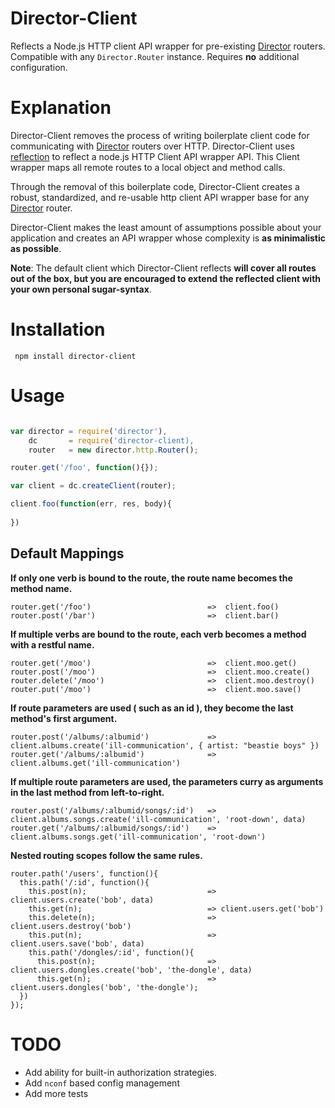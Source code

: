 # Director-Client

Reflects a Node.js HTTP client API wrapper for pre-existing [Director](http://github.com/flatiron/director) routers. Compatible with any `Director.Router` instance. Requires **no** additional configuration.

# Explanation

Director-Client removes the process of writing boilerplate client code for communicating with [Director](http://github.com/flatiron/director) routers over HTTP. Director-Client uses <a href="http://en.wikipedia.org/wiki/Reflection_(computer_programming)">reflection</a> to reflect a node.js HTTP Client API wrapper API. This Client wrapper maps all remote routes to a local object and method calls.

Through the removal of this boilerplate code, Director-Client creates a robust, standardized, and re-usable http client API wrapper base for any [Director](http://github.com/flatiron/director) router.

Director-Client makes the least amount of assumptions possible about your application and creates an API wrapper whose complexity is **as minimalistic as possible**. 

**Note**: The default client which Director-Client reflects **will cover all routes out of the box, but you are encouraged to extend the reflected client with your own personal sugar-syntax**. 


# Installation

     npm install director-client

# Usage

```js

var director = require('director'),
    dc       = require('director-client),
    router   = new director.http.Router();

router.get('/foo', function(){});

var client = dc.createClient(router);

client.foo(function(err, res, body){
  
})


```

## Default Mappings

**If only one verb is bound to the route, the route name becomes the method name.**

```
router.get('/foo')                          =>  client.foo()
router.post('/bar')                         =>  client.bar()
```

**If multiple verbs are bound to the route, each verb becomes a method with a restful name.**

```
router.get('/moo')                          =>  client.moo.get()
router.post('/moo')                         =>  client.moo.create()
router.delete('/moo')                       =>  client.moo.destroy()
router.put('/moo')                          =>  client.moo.save()
```

**If route parameters are used ( such as an id ), they become the last method's first argument.**

```
router.post('/albums/:albumid')             =>  client.albums.create('ill-communication', { artist: "beastie boys" })
router.get('/albums/:albumid')              =>  client.albums.get('ill-communication')
```

**If multiple route parameters are used, the parameters curry as arguments in the last method from left-to-right.**

```
router.post('/albums/:albumid/songs/:id')   =>  client.albums.songs.create('ill-communication', 'root-down', data)
router.get('/albums/:albumid/songs/:id')    =>  client.albums.songs.get('ill-communication', 'root-down')
```

**Nested routing scopes follow the same rules.**

```
router.path('/users', function(){             
  this.path('/:id', function(){               
    this.post(n);                           => client.users.create('bob', data)
    this.get(n);                            => client.users.get('bob')
    this.delete(n);                         => client.users.destroy('bob')
    this.put(n);                            => client.users.save('bob', data)
    this.path('/dongles/:id', function(){
      this.post(n);                         => client.users.dongles.create('bob', 'the-dongle', data)
      this.get(n);                          => client.users.dongles('bob', 'the-dongle');
  })
});
```

# TODO

 - Add ability for built-in authorization strategies. 
 - Add `nconf` based config management
 - Add more tests
